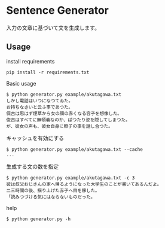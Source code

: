 # Sentence Generator
入力の文章に基づいて文を生成します。

## Usage
install requirements
```shell script
pip install -r requirements.txt
```

Basic usage
```shell script
$ python generator.py example/akutagawa.txt
しかし電話はいつになつてゐた。
お持ちなさいと云ふ事であつた。
保吉は思はず煙草から女の顔の赤くなる容子を想像した。
俊吉はすべてに無頓着なのか、ぱつたり姿を隠してしまつた。
が、彼女の声も、彼女自身に照子の事を話し合つた。
```

キャッシュを有効にする
```shell script
$ python generator.py example/akutagawa.txt --cache
...
```

生成する文の数を指定
```shell script
$ python generator.py example/akutagawa.txt -c 3
彼は叔父おじさんの家へ帰るようになった大学生のことが書いてあるんだよ。
二三時間の後、揺り上げた赤子へ目を移した。
「読みつづける気にはならないものだった。
```

help
```shell script
$ python generator.py -h
```
